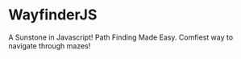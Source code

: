 # WayfinderJS
A Sunstone in Javascript! Path Finding Made Easy. Comfiest way to navigate through mazes!
